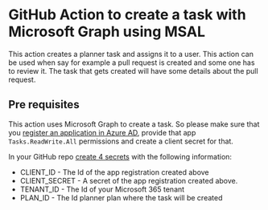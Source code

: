 # GitHub Action to create a task with Microsoft Graph using MSAL

This action creates a planner task and assigns it to a user. This action can be used when say for example a pull request is created and some one has to review it. The task that gets created will have some details about the pull request.

## Pre requisites

This action uses Microsoft Graph to create a task. So please make sure that you [register an application in Azure AD](https://docs.microsoft.com/en-us/graph/auth-register-app-v2), provide that app `Tasks.ReadWrite.All` permissions and create a client secret for that.

In your GitHub repo [create 4 secrets](https://help.github.com/en/actions/automating-your-workflow-with-github-actions/creating-and-using-encrypted-secrets) with the following information:

* CLIENT_ID - The Id of the app registration created above
* CLIENT_SECRET - A secret of the app registration created above.
* TENANT_ID - The Id of your Microsoft 365 tenant
* PLAN_ID - The Id planner plan where the task will be created